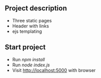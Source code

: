 
## Project description

- Three static pages
- Header with links
- ejs templating

## Start project

- Run *npm install*
- Run *node index.js*
- Visit [http://localhost:5000](http://localhost:5000) with browser